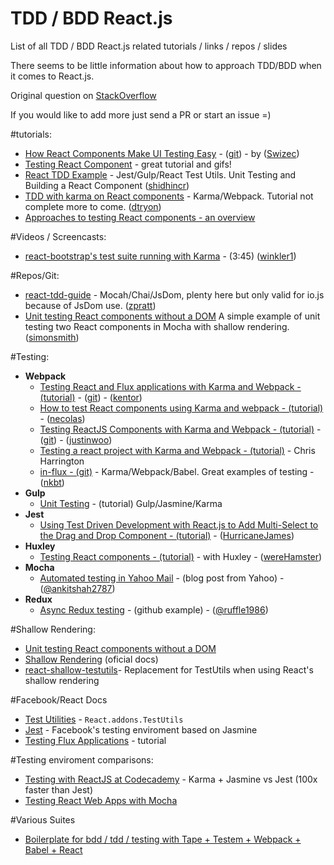 # TDD / BDD React.js
List of all TDD / BDD React.js related tutorials / links / repos / slides

There seems to be little information about how to approach TDD/BDD when it comes to React.js.

Original question on [StackOverflow](http://stackoverflow.com/questions/31336618/tdd-bdd-with-react-js) 

If you would like to add more just send a PR or start an issue =)


#tutorials:
* [How React Components Make UI Testing Easy](http://www.toptal.com/react/how-react-components-make-ui-testing-easy) - ([git](https://github.com/Swizec/react-testing-example)) - by ([Swizec](https://github.com/Swizec))
* [Testing React Component](http://www.asbjornenge.com/wwc/testing_react_components.html) - great tutorial and gifs!
* [React TDD Example](http://www.undefinednull.com/2015/05/03/react-tdd-example-unit-testing-and-building-a-react-component-with-jest-gulp-and-react-test-utils/) - Jest/Gulp/React Test Utils. Unit Testing and Building a React Component ([shidhincr](https://github.com/shidhincr))
* [TDD with karma on React components](http://davintryon.blogspot.co.uk/2015/06/test-driven-react-with-karma-and-webpack.html) - Karma/Webpack. Tutorial not complete more to come. ([dtryon](https://github.com/dtryon))
* [Approaches to testing React components - an overview](http://reactkungfu.com/2015/07/approaches-to-testing-react-components-an-overview/)

#Videos / Screencasts:
* [react-bootstrap's test suite running with Karma](http://screencast.com/t/4huigNm9oc) - (3:45) ([winkler1](https://github.com/winkler1))

#Repos/Git:
* [react-tdd-guide](https://github.com/zpratt/react-tdd-guide) - Mocah/Chai/JsDom, plenty here but only valid for io.js because of JsDom use. ([zpratt](https://github.com/zpratt))
* [Unit testing React components without a DOM](https://github.com/simonsmith/react-component-unit-test) A simple example of unit testing two React components in Mocha with shallow rendering. ([simonsmith](https://github.com/simonsmith))
 
#Testing:
* **Webpack**
  - [Testing React and Flux applications with Karma and Webpack - (tutorial)](http://kentor.me/posts/testing-react-and-flux-applications-with-karma-and-webpack/) - ([git](https://github.com/kentor/react-flux-testing)) - ([kentor](https://github.com/kentor))
  - [How to test React components using Karma and webpack - (tutorial) ](http://nicolasgallagher.com/how-to-test-react-components-karma-webpack/) - ([necolas](https://github.com/necolas))
  - [Testing ReactJS Components with Karma and Webpack - (tutorial)](https://www.codementor.io/reactjs/tutorial/test-reactjs-components-karma-webpack) - ([git](https://github.com/justinwoo/react-karma-webpack-testing)) - ([justinwoo](https://github.com/justinwoo))
  - [Testing a react project with Karma and Webpack - (tutorial)](http://dapperdeveloper.com/2015/05/11/testing-a-react-project-with-karma-and-webpack/) -  Chris Harrington
  - [in-flux - (git)](https://github.com/in-flux/in-flux) -  Karma/Webpack/Babel. Great examples of testing -  ([nkbt](https://github.com/nkbt))
* **Gulp**
  - [Unit Testing](http://myshareoftech.com/2013/12/unit-testing-react-dot-js-with-jasmine-and-karma.html) - (tutorial) Gulp/Jasmine/Karma
* **Jest**
  - [Using Test Driven Development with React.js to Add Multi-Select to the Drag and Drop Component - (tutorial)](http://reactjsnews.com/using-tdd-with-reactjs/) - ([HurricaneJames](https://github.com/HurricaneJames))
* **Huxley**
  - [Testing React components - (tutorial)](https://caurea.org/2014/02/23/testing-react-components-with-huxley.html) -  with Huxley - ([wereHamster](https://github.com/wereHamster))
* **Mocha**
  - [Automated testing in Yahoo Mail](http://yahooeng.tumblr.com/post/115664629471/automated-testing-in-yahoo-mail) - (blog post from Yahoo) - ([@ankitshah2787](https://twitter.com/ankitshah2787))
* **Redux**
  - [Async Redux testing](https://github.com/ruffle1986/redux-experimenting/blob/master/test/actions/cart.spec.js#L24-L54) - (github example) - ([@ruffle1986](https://github.com/ruffle1986))
  
#Shallow Rendering:
* [Unit testing React components without a DOM](http://simonsmith.io/unit-testing-react-components-without-a-dom/)
* [Shallow Rendering](https://facebook.github.io/react/docs/test-utils.html#shallow-rendering) (oficial docs)
* [react-shallow-testutils](https://www.npmjs.com/package/react-shallow-testutils)- Replacement for TestUtils when using React's shallow rendering

#Facebook/React Docs
* [Test Utilities](http://facebook.github.io/react/docs/test-utils.html) - `React.addons.TestUtils`
* [Jest](https://facebook.github.io/jest/) - Facebook's testing enviroment based on Jasmine
* [Testing Flux Applications](https://facebook.github.io/react/blog/2014/09/24/testing-flux-applications.html) - tutorial

#Testing enviroment comparisons:
* [Testing with ReactJS at Codecademy](https://medium.com/about-codecademy/testing-with-reactjs-at-codecademy-2aec88cc4e36) - Karma + Jasmine vs Jest (100x faster than Jest)
* [Testing React Web Apps with Mocha](http://www.hammerlab.org/2015/02/14/testing-react-web-apps-with-mocha/)

#Various Suites
* [Boilerplate for bdd / tdd / testing with Tape + Testem + Webpack + Babel + React](https://github.com/Cmdv/React-Testing-Webpack-Tape)

